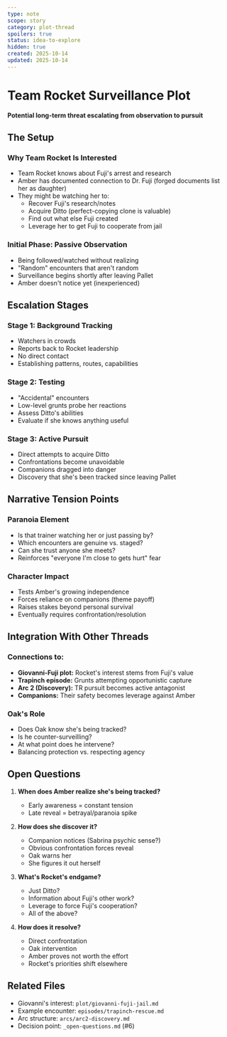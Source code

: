 ```yaml
---
type: note
scope: story
category: plot-thread
spoilers: true
status: idea-to-explore
hidden: true
created: 2025-10-14
updated: 2025-10-14
---
```


# Team Rocket Surveillance Plot

**Potential long-term threat escalating from observation to pursuit**

## The Setup

### Why Team Rocket Is Interested

- Team Rocket knows about Fuji's arrest and research
- Amber has documented connection to Dr. Fuji (forged documents list her as daughter)
- They might be watching her to:
  - Recover Fuji's research/notes
  - Acquire Ditto (perfect-copying clone is valuable)
  - Find out what else Fuji created
  - Leverage her to get Fuji to cooperate from jail

### Initial Phase: Passive Observation

- Being followed/watched without realizing
- "Random" encounters that aren't random
- Surveillance begins shortly after leaving Pallet
- Amber doesn't notice yet (inexperienced)

## Escalation Stages

### Stage 1: Background Tracking
- Watchers in crowds
- Reports back to Rocket leadership
- No direct contact
- Establishing patterns, routes, capabilities

### Stage 2: Testing
- "Accidental" encounters
- Low-level grunts probe her reactions
- Assess Ditto's abilities
- Evaluate if she knows anything useful

### Stage 3: Active Pursuit
- Direct attempts to acquire Ditto
- Confrontations become unavoidable
- Companions dragged into danger
- Discovery that she's been tracked since leaving Pallet

## Narrative Tension Points

### Paranoia Element
- Is that trainer watching her or just passing by?
- Which encounters are genuine vs. staged?
- Can she trust anyone she meets?
- Reinforces "everyone I'm close to gets hurt" fear

### Character Impact
- Tests Amber's growing independence
- Forces reliance on companions (theme payoff)
- Raises stakes beyond personal survival
- Eventually requires confrontation/resolution

## Integration With Other Threads

### Connections to:
- **Giovanni-Fuji plot:** Rocket's interest stems from Fuji's value
- **Trapinch episode:** Grunts attempting opportunistic capture
- **Arc 2 (Discovery):** TR pursuit becomes active antagonist
- **Companions:** Their safety becomes leverage against Amber

### Oak's Role
- Does Oak know she's being tracked?
- Is he counter-surveilling?
- At what point does he intervene?
- Balancing protection vs. respecting agency

## Open Questions

1. **When does Amber realize she's being tracked?**
   - Early awareness = constant tension
   - Late reveal = betrayal/paranoia spike

2. **How does she discover it?**
   - Companion notices (Sabrina psychic sense?)
   - Obvious confrontation forces reveal
   - Oak warns her
   - She figures it out herself

3. **What's Rocket's endgame?**
   - Just Ditto?
   - Information about Fuji's other work?
   - Leverage to force Fuji's cooperation?
   - All of the above?

4. **How does it resolve?**
   - Direct confrontation
   - Oak intervention
   - Amber proves not worth the effort
   - Rocket's priorities shift elsewhere

## Related Files

- Giovanni's interest: `plot/giovanni-fuji-jail.md`
- Example encounter: `episodes/trapinch-rescue.md`
- Arc structure: `arcs/arc2-discovery.md`
- Decision point: `_open-questions.md` (#6)

